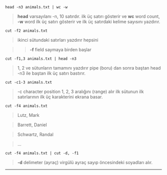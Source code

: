 `head -n3 animals.txt | wc -w`

> **head** varsayılanı -n, 10 satırdır.
> ilk üç satırı gösterir ve 
> **wc** word count,  **-w** word 
> ilk üç satırı gösterir ve ilk üç satırdaki kelime sayısını yazdırır.

`cut -f2 animals.txt`

> ikinci sütundaki satırları yazdırır hepsini

>> **-f** field saymaya birden başlar

`cut -f1,3 animals.txt | head -n3`

> 1, 2 ve sütunların tamamını yazdırır
> pipe (boru) dan sonra baştan head -n3 ile
> baştan ilk üç satırı bastırır.

`cut -c1-3 animals.txt`

> -c character position
> 1, 2, 3 aralığını (range) alır
> ilk sütunun ilk satırlarının ilk üç karakterini ekrana basar.

`cut -f4 animals.txt`

> Lutz, Mark

> Barrett, Daniel

> Schwartz, Randal

> ...

`cut -f4 animals.txt | cut -d, -f1`

> **-d** delimeter (ayraç)
> virgülü ayraç sayıp öncesindeki soyadları alır.

---


